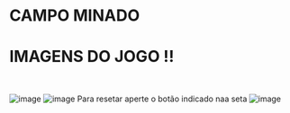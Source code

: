<h1>CAMPO MINADO</h1> 
<h1>IMAGENS DO JOGO !!</H1><BR>


![image](https://user-images.githubusercontent.com/55327081/206050212-cd0a82e3-6aa4-4690-b115-03bad98b9401.png)
![image](https://user-images.githubusercontent.com/55327081/206050711-277425c3-8bc4-4719-a5b1-7f0bd94577c5.png)
Para resetar aperte o botão indicado naa seta 
![image](https://user-images.githubusercontent.com/55327081/206050612-b9796c9f-e343-4ac8-aa65-d288887060c2.png)
<br>
<br>

